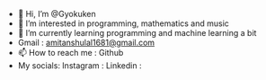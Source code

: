 - 👋 Hi, I’m @Gyokuken
- 👀 I’m interested in programming, mathematics and music
- 🌱 I’m currently learning programming and machine learning a bit
- Gmail : amitanshulal1681@gmail.com
- 📫 How to reach me : Github
- My socials:
    Instagram :
    Linkedin :
  

<!---
Gyokuken/Gyokuken is a ✨ special ✨ repository because its `README.md` (this file) appears on your GitHub profile.
You can click the Preview link to take a look at your changes.
--->
